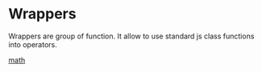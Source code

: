 # Wrappers

Wrappers are group of function. It allow to use standard js class functions into operators.

[math](./math/index.md)